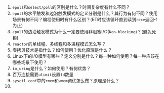 1. `epoll`和`select/poll`的区别是什么？时间复杂度有什么不同？
1. `epoll`的水平触发和边沿触发模式的定义分别是什么？其行为有何不同？使用场景有何不同？编程使用时有什么区别？(ET时应该循环直到读到`recv`返回-1为止)
1. `epoll`的边沿触发模式为什么一定要使用非阻塞I/O(`Non-blocking`)？(避免死锁)
1. `reactor`的单线程、多线程和多进程模式怎么写？
1. 零拷贝技术是指什么？如何使用？优化原理是什么？
1. Linux下的I/O模型有哪些？定义分别是什么？每一种如何使用？每一种应该在哪些场景下使用？
1. `io_uring`是什么？如何使用？有何优势？
1. 百万连接需要`ulimit`设置`fd`数量
1. `sysctl.conf`中的`rmem`和`wmem`调优怎么做？原理是什么？
1. 